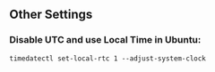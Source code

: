 Other Settings
---


### Disable UTC and use Local Time in Ubuntu:

```
timedatectl set-local-rtc 1 --adjust-system-clock
```